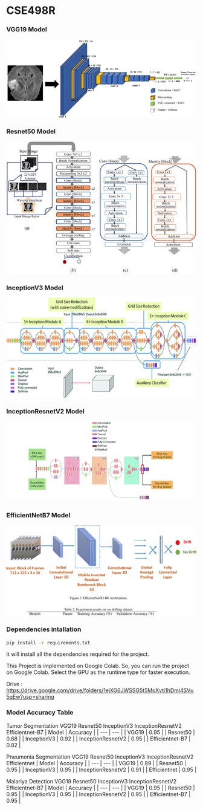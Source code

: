 # CSE498R
### VGG19 Model 
![](Image/image_1.png)

### Resnet50 Model
![](Image/image_2.png) 

### InceptionV3 Model
![](Image/image_3.png)

### InceptionResnetV2 Model
![](Image/image_4.png)

### EfficientNetB7 Model
![](Image/image_5.png)


### Dependencies intallation
```bash
pip install -r requirements.txt
```
It will install all the dependencies required for the project.

This Project is implemented on Google Colab. So, you can run the project on Google Colab. Select the GPU as the runtime type for faster execution.


Drive : https://drive.google.com/drive/folders/1ejXG6JWSSG5t5MoXvti1hDmi4SVu5qEw?usp=sharing

### Model Accuracy Table 
Tumor Segmentation VGG19 Resnet50 InceptionV3 InceptionResnetV2 Efficientnet-B7
| Model | Accuracy |
| --- | --- |
| VGG19 | 0.95 |
| Resnet50 | 0.68 |
| InceptionV3 | 0.92 |
| InceptionResnetV2 | 0.95 |
| Efficientnet-B7 | 0.82 |

Pneumonia Segmentation VGG19 Resnet50 InceptionV3 InceptionResnetV2 Efficientnet
| Model | Accuracy |
| --- | --- |
| VGG19 | 0.89 |
| Resnet50 | 0.95 |
| InceptionV3 | 0.95 |
| InceptionResnetV2 | 0.91 |
| Efficientnet | 0.95 |

Malariya Detection VGG19 Resnet50 InceptionV3 InceptionResnetV2 Efficientnet-B7
| Model | Accuracy |
| --- | --- |
| VGG19 | 0.95 |
| Resnet50 | 0.95 |
| InceptionV3 | 0.95 |
| InceptionResnetV2 | 0.95 |
| Efficientnet-B7 | 0.95 |









